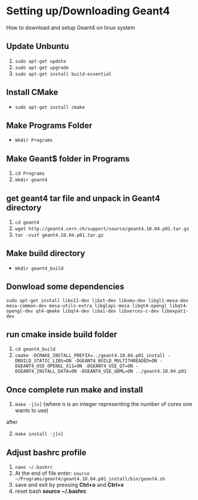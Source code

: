 # Setting up/Downloading Geant4
How to download and setup Geant4 on linux system

## Update Unbuntu 
1. ```sudo apt-get update```
2. ```sudo apt-get upgrade```
3. ```sudo apt-get install build-essential```

## Install CMake
* ```sudo apt-get install cmake```
## Make Programs Folder
* ```mkdir Programs```

## Make Geant$ folder in Programs
1. ```cd Programs```
2. ```mkdir geant4```

## get geant4 tar file and unpack in Geant4 directory

1. ```cd geant4```
2. ```wget http://geant4.cern.ch/support/source/geant4.10.04.p01.tar.gz```
3. ```tar -xvzf geant4.10.04.p01.tar.gz```

## Make build directory

* ```mkdir geant4_build```

## Donwload some dependencies
```sudo apt-get install libx11-dev libxt-dev libxmu-dev libgl1-mesa-dev mesa-common-dev mesa-utils-extra libglapi-mesa libqt4-opengl libqt4-opengl-dev qt4-qmake libqt4-dev libxi-dev libxerces-c-dev libexpat1-dev```

## run cmake inside build folder
1. ```cd geant4_build```
2. ```cmake -DCMAKE_INSTALL_PREFIX=../geant4.10.04.p01_install -DBUILD_STATIC_LIBS=ON -DGEANT4_BUILD_MULTITHREADED=ON -DGEANT4_USE_OPENGL_X11=ON -DGEANT4_USE_QT=ON -DGEANT4_INSTALL_DATA=ON -DGEANT4_USE_GDML=ON ../geant4.10.04.p01```

## Once complete run make and install
1. ```make -j[n]``` (where n is an integer representing the number of cores one wants to use)

after 

2. ```make install -j[n]```

## Adjust bashrc profile 
1. ```nano ~/.bashrc```
2. At the end of file enter:
```source ~/Programs/geant4/geant4.10.04.p01_install/bin/geant4.sh```
3. save and exit by pressing __Ctrl+o__ and __Ctrl+x__
4. reset bash __source ~/.bashrc__

